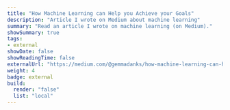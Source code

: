 ```yaml
---
title: "How Machine Learning can Help you Achieve your Goals"
description: "Article I wrote on Medium about machine learning"
summary: "Read an article I wrote on machine learning (on Medium)."
showSummary: true
tags:
- external
showDate: false
showReadingTime: false
externalUrl: "https://medium.com/@gemmadanks/how-machine-learning-can-help-you-achieve-your-goals-9ecc2b79eda8"
weight: 4
badge: external
build:
  render: "false"
  list: "local"
---
```

